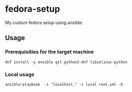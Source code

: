 fedora-setup
============
My custom fedora setup using ansible.


Usage
-----

### Prerequisities for the target machine

    dnf install -y ansible git python2-dnf libselinux-python


### Local usage

    ansible-playbook  -i "localhost," -c local root.yml -b